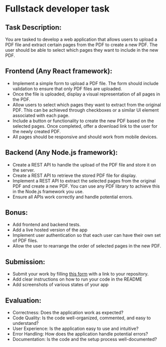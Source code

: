 # Fullstack developer task

## Task Description:

You are tasked to develop a web application that allows users to upload a PDF file and extract certain pages from the PDF to create a new PDF. The user should be able to select which pages they want to include in the new PDF.

## Frontend (Any React framework):

- Implement a simple form to upload a PDF file. The form should include validation to ensure that only PDF files are uploaded.
- Once the file is uploaded, display a visual representation of all pages in the PDF.
- Allow users to select which pages they want to extract from the original PDF. This can be achieved through checkboxes or a similar UI element associated with each page.
- Include a button or functionality to create the new PDF based on the selected pages. Once completed, offer a download link to the user for the newly created PDF.
- All pages should be responsive and should work from mobile devices.

## Backend (Any Node.js framework):

- Create a REST API to handle the upload of the PDF file and store it on the server.
- Create a REST API to retrieve the stored PDF file for display.
- Implement a REST API to extract the selected pages from the original PDF and create a new PDF. You can use any PDF library to achieve this in the Node.js framework you use.
- Ensure all APIs work correctly and handle potential errors.

## Bonus:

- Add frontend and backend tests.
- Add a live hosted version of the app
- Implement user authentication so that each user can have their own set of PDF files.
- Allow the user to rearrange the order of selected pages in the new PDF.

## Submission:

- Submit your work by filling [this form](https://docs.google.com/forms/d/e/1FAIpQLSeACdInJitqQ8hncrJdsTYEXVuts0Rb_WlMhLihXz06MTFmwA/viewform) with a link to your repository.
- Add clear instructions on how to run your code in the README
- Add screenshots of various states of your app

## Evaluation:

- Correctness: Does the application work as expected?
- Code Quality: Is the code well-organized, commented, and easy to understand?
- User Experience: Is the application easy to use and intuitive?
- Error Handling: How does the application handle potential errors?
- Documentation: Is the code and the setup process well-documented?
